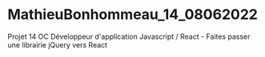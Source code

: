 # MathieuBonhommeau_14_08062022
Projet 14 OC Développeur d'application Javascript / React - Faites passer une librairie jQuery vers React
